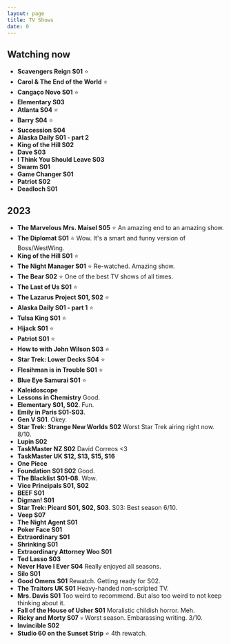 ```yaml
---
layout: page
title: TV Shows
date: 0
---
```


## Watching now

* **Scavengers Reign S01** ⭐️
* **Carol & The End of the World** ⭐️
* **Cangaço Novo S01** ⭐️
* **Elementary S03**
* **Atlanta S04** ⭐️
* **Barry S04** ⭐️
* **Succession S04**
* **Alaska Daily S01 - part 2**
* **King of the Hill S02**
* **Dave S03**
* **I Think You Should Leave S03**
* **Swarm S01**
* **Game Changer S01**
* **Patriot S02**
* **Deadloch S01**


## 2023

* **The Marvelous Mrs. Maisel S05** ⭐️ An amazing end to an amazing show.
* **The Diplomat S01** ⭐️ Wow. It's a smart and funny version of Boss/WestWing.
* **King of the Hill S01** ⭐️
* **The Night Manager S01** ⭐️ Re-watched. Amazing show.
* **The Bear S02** ⭐️ One of the best TV shows of all times.
* **The Last of Us S01** ⭐️
* **The Lazarus Project S01, S02** ⭐️
* **Alaska Daily S01 - part 1** ⭐️
* **Tulsa King S01** ⭐️
* **Hijack S01** ⭐️
* **Patriot S01** ⭐️
* **How to with John Wilson S03** ⭐️
* **Star Trek: Lower Decks S04** ⭐️
* **Flesihman is in Trouble S01** ⭐️
* **Blue Eye Samurai S01** ⭐️
* **Kaleidoscope**
* **Lessons in Chemistry** Good.
* **Elementary S01, S02**. Fun.
* **Emily in Paris S01-S03**.
* **Gen V S01**. Okey.
* **Star Trek: Strange New Worlds S02** Worst Star Trek airing right now. 8/10.
* **Lupin S02**
* **TaskMaster NZ S02** David Correos <3
* **TaskMaster UK S12, S13, S15, S16**
* **One Piece**
* **Foundation S01 S02** Good.
* **The Blacklist S01-08**. Wow.
* **Vice Principals S01, S02**
* **BEEF S01**
* **Digman! S01**
* **Star Trek: Picard S01, S02, S03**. S03: Best season 6/10.
* **Veep S07**
* **The Night Agent S01**
* **Poker Face S01**
* **Extraordinary S01**
* **Shrinking S01**
* **Extraordinary Attorney Woo S01**
* **Ted Lasso S03**
* **Never Have I Ever S04** Really enjoyed all seasons.
* **Silo S01**
* **Good Omens S01** Rewatch. Getting ready for S02.
* **The Traitors UK S01** Heavy-handed non-scripted TV.
* **Mrs. Davis S01** Too weird to recommend. But also too weird to not keep thinking about it.
* **Fall of the House of Usher S01** Moralistic childish horror. Meh.
* **Ricky and Morty S07** 💀 Worst season. Embarassing writing. 3/10.
* **Invincible S02**
* **Studio 60 on the Sunset Strip** ⭐️ 4th rewatch.


